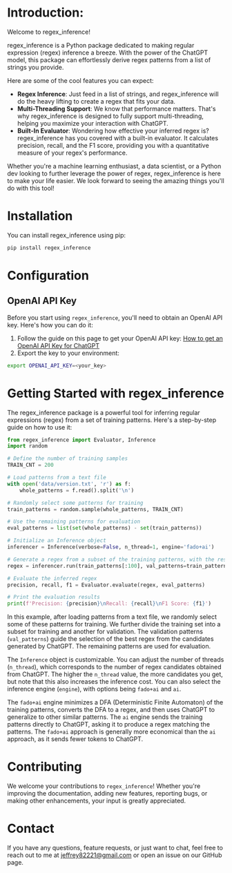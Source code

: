 # Introduction:

Welcome to regex_inference!

regex_inference is a Python package dedicated to making regular expression (regex) inference a breeze. With the power of the ChatGPT model, this package can effortlessly derive regex patterns from a list of strings you provide. 

Here are some of the cool features you can expect:
- **Regex Inference**: Just feed in a list of strings, and regex_inference will do the heavy lifting to create a regex that fits your data. 
- **Multi-Threading Support**: We know that performance matters. That's why regex_inference is designed to fully support multi-threading, helping you maximize your interaction with ChatGPT.
- **Built-In Evaluator**: Wondering how effective your inferred regex is? regex_inference has you covered with a built-in evaluator. It calculates precision, recall, and the F1 score, providing you with a quantitative measure of your regex's performance. 

Whether you're a machine learning enthusiast, a data scientist, or a Python dev looking to further leverage the power of regex, regex_inference is here to make your life easier. We look forward to seeing the amazing things you'll do with this tool!

# Installation 

You can install regex_inference using pip:

```bash
pip install regex_inference
```
# Configuration

## OpenAI API Key

Before you start using `regex_inference`, you'll need to obtain an OpenAI API key. Here's how you can do it:

1. Follow the guide on this page to get your OpenAI API key: [How to get an OpenAI API Key for ChatGPT](https://www.maisieai.com/help/how-to-get-an-openai-api-key-for-chatgpt)
2. Export the key to your environment:

```bash
export OPENAI_API_KEY=<your_key>
```

# Getting Started with regex_inference

The regex_inference package is a powerful tool for inferring regular expressions (regex) from a set of training patterns. Here's a step-by-step guide on how to use it:

```python
from regex_inference import Evaluator, Inference
import random

# Define the number of training samples
TRAIN_CNT = 200

# Load patterns from a text file
with open('data/version.txt', 'r') as f:
    whole_patterns = f.read().split('\n')

# Randomly select some patterns for training
train_patterns = random.sample(whole_patterns, TRAIN_CNT)

# Use the remaining patterns for evaluation
eval_patterns = list(set(whole_patterns) - set(train_patterns))

# Initialize an Inference object
inferencer = Inference(verbose=False, n_thread=1, engine='fado+ai')

# Generate a regex from a subset of the training patterns, with the rest used for validation
regex = inferencer.run(train_patterns[:100], val_patterns=train_patterns[100:])

# Evaluate the inferred regex
precision, recall, f1 = Evaluator.evaluate(regex, eval_patterns)

# Print the evaluation results
print(f'Precision: {precision}\nRecall: {recall}\nF1 Score: {f1}')
```

In this example, after loading patterns from a text file, we randomly select some of these patterns for training. We further divide the training set into a subset for training and another for validation. The validation patterns (`val_patterns`) guide the selection of the best regex from the candidates generated by ChatGPT. The remaining patterns are used for evaluation.

The `Inference` object is customizable. You can adjust the number of threads (`n_thread`), which corresponds to the number of regex candidates obtained from ChatGPT. The higher the `n_thread` value, the more candidates you get, but note that this also increases the inference cost. You can also select the inference engine (`engine`), with options being `fado+ai` and `ai`.

The `fado+ai` engine minimizes a DFA (Deterministic Finite Automaton) of the training patterns, converts the DFA to a regex, and then uses ChatGPT to generalize to other similar patterns. The `ai` engine sends the training patterns directly to ChatGPT, asking it to produce a regex matching the patterns. The `fado+ai` approach is generally more economical than the `ai` approach, as it sends fewer tokens to ChatGPT.

# Contributing

We welcome your contributions to `regex_inference`! Whether you're improving the documentation, adding new features, reporting bugs, or making other enhancements, your input is greatly appreciated. 

# Contact

If you have any questions, feature requests, or just want to chat, feel free to reach out to me at [jeffrey82221@gmail.com](mailto:jeffrey82221@gmail.com) or open an issue on our GitHub page.

